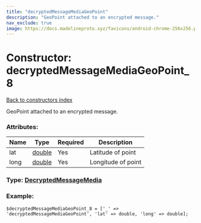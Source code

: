 ```yaml
---
title: "decryptedMessageMediaGeoPoint"
description: "GeoPoint attached to an encrypted message."
nav_exclude: true
image: https://docs.madelineproto.xyz/favicons/android-chrome-256x256.png
---
```

# Constructor: decryptedMessageMediaGeoPoint\_8  
[Back to constructors index](/API_docs/constructors/index.html)



GeoPoint attached to an encrypted message.

### Attributes:

| Name     |    Type       | Required | Description |
|----------|---------------|----------|-------------|
|lat|[double](/API_docs/types/double.html) | Yes|Latitude of point|
|long|[double](/API_docs/types/double.html) | Yes|Longitude of point|



### Type: [DecryptedMessageMedia](/API_docs/types/DecryptedMessageMedia.html)


### Example:

```
$decryptedMessageMediaGeoPoint_8 = ['_' => 'decryptedMessageMediaGeoPoint', 'lat' => double, 'long' => double];
```  
